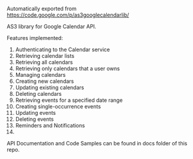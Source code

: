 Automatically exported from https://code.google.com/p/as3googlecalendarlib/

AS3 library for Google Calendar API.

Features implemented:

1.	Authenticating to the Calendar service 
2.	Retrieving calendar lists 
3.	Retrieving all calendars 
4.	Retrieving only calendars that a user owns 
5.	Managing calendars 
6.	Creating new calendars 
7.	Updating existing calendars 
8.	Deleting calendars 
9.	Retrieving events for a specified date range 
10.	Creating single-occurrence events 
11.	Updating events 
12.	Deleting events 
13.	Reminders and Notifications
14.	

API Documentation and Code Samples can be found in docs folder of this repo.
